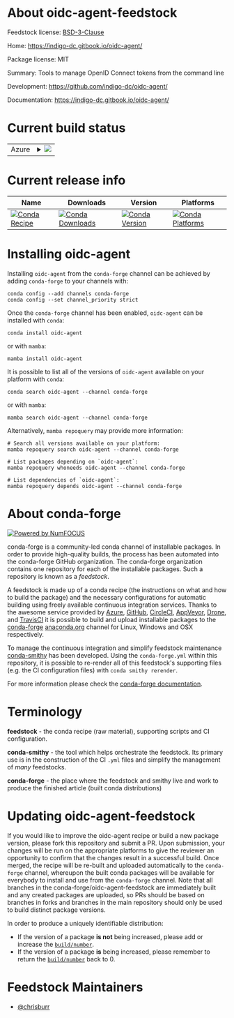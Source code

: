 About oidc-agent-feedstock
==========================

Feedstock license: [BSD-3-Clause](https://github.com/conda-forge/oidc-agent-feedstock/blob/main/LICENSE.txt)

Home: https://indigo-dc.gitbook.io/oidc-agent/

Package license: MIT

Summary: Tools to manage OpenID Connect tokens from the command line

Development: https://github.com/indigo-dc/oidc-agent/

Documentation: https://indigo-dc.gitbook.io/oidc-agent/

Current build status
====================


<table>
    
  <tr>
    <td>Azure</td>
    <td>
      <details>
        <summary>
          <a href="https://dev.azure.com/conda-forge/feedstock-builds/_build/latest?definitionId=13014&branchName=main">
            <img src="https://dev.azure.com/conda-forge/feedstock-builds/_apis/build/status/oidc-agent-feedstock?branchName=main">
          </a>
        </summary>
        <table>
          <thead><tr><th>Variant</th><th>Status</th></tr></thead>
          <tbody><tr>
              <td>linux_64</td>
              <td>
                <a href="https://dev.azure.com/conda-forge/feedstock-builds/_build/latest?definitionId=13014&branchName=main">
                  <img src="https://dev.azure.com/conda-forge/feedstock-builds/_apis/build/status/oidc-agent-feedstock?branchName=main&jobName=linux&configuration=linux%20linux_64_" alt="variant">
                </a>
              </td>
            </tr><tr>
              <td>linux_aarch64</td>
              <td>
                <a href="https://dev.azure.com/conda-forge/feedstock-builds/_build/latest?definitionId=13014&branchName=main">
                  <img src="https://dev.azure.com/conda-forge/feedstock-builds/_apis/build/status/oidc-agent-feedstock?branchName=main&jobName=linux&configuration=linux%20linux_aarch64_" alt="variant">
                </a>
              </td>
            </tr><tr>
              <td>linux_ppc64le</td>
              <td>
                <a href="https://dev.azure.com/conda-forge/feedstock-builds/_build/latest?definitionId=13014&branchName=main">
                  <img src="https://dev.azure.com/conda-forge/feedstock-builds/_apis/build/status/oidc-agent-feedstock?branchName=main&jobName=linux&configuration=linux%20linux_ppc64le_" alt="variant">
                </a>
              </td>
            </tr><tr>
              <td>osx_64</td>
              <td>
                <a href="https://dev.azure.com/conda-forge/feedstock-builds/_build/latest?definitionId=13014&branchName=main">
                  <img src="https://dev.azure.com/conda-forge/feedstock-builds/_apis/build/status/oidc-agent-feedstock?branchName=main&jobName=osx&configuration=osx%20osx_64_" alt="variant">
                </a>
              </td>
            </tr>
          </tbody>
        </table>
      </details>
    </td>
  </tr>
</table>

Current release info
====================

| Name | Downloads | Version | Platforms |
| --- | --- | --- | --- |
| [![Conda Recipe](https://img.shields.io/badge/recipe-oidc--agent-green.svg)](https://anaconda.org/conda-forge/oidc-agent) | [![Conda Downloads](https://img.shields.io/conda/dn/conda-forge/oidc-agent.svg)](https://anaconda.org/conda-forge/oidc-agent) | [![Conda Version](https://img.shields.io/conda/vn/conda-forge/oidc-agent.svg)](https://anaconda.org/conda-forge/oidc-agent) | [![Conda Platforms](https://img.shields.io/conda/pn/conda-forge/oidc-agent.svg)](https://anaconda.org/conda-forge/oidc-agent) |

Installing oidc-agent
=====================

Installing `oidc-agent` from the `conda-forge` channel can be achieved by adding `conda-forge` to your channels with:

```
conda config --add channels conda-forge
conda config --set channel_priority strict
```

Once the `conda-forge` channel has been enabled, `oidc-agent` can be installed with `conda`:

```
conda install oidc-agent
```

or with `mamba`:

```
mamba install oidc-agent
```

It is possible to list all of the versions of `oidc-agent` available on your platform with `conda`:

```
conda search oidc-agent --channel conda-forge
```

or with `mamba`:

```
mamba search oidc-agent --channel conda-forge
```

Alternatively, `mamba repoquery` may provide more information:

```
# Search all versions available on your platform:
mamba repoquery search oidc-agent --channel conda-forge

# List packages depending on `oidc-agent`:
mamba repoquery whoneeds oidc-agent --channel conda-forge

# List dependencies of `oidc-agent`:
mamba repoquery depends oidc-agent --channel conda-forge
```


About conda-forge
=================

[![Powered by
NumFOCUS](https://img.shields.io/badge/powered%20by-NumFOCUS-orange.svg?style=flat&colorA=E1523D&colorB=007D8A)](https://numfocus.org)

conda-forge is a community-led conda channel of installable packages.
In order to provide high-quality builds, the process has been automated into the
conda-forge GitHub organization. The conda-forge organization contains one repository
for each of the installable packages. Such a repository is known as a *feedstock*.

A feedstock is made up of a conda recipe (the instructions on what and how to build
the package) and the necessary configurations for automatic building using freely
available continuous integration services. Thanks to the awesome service provided by
[Azure](https://azure.microsoft.com/en-us/services/devops/), [GitHub](https://github.com/),
[CircleCI](https://circleci.com/), [AppVeyor](https://www.appveyor.com/),
[Drone](https://cloud.drone.io/welcome), and [TravisCI](https://travis-ci.com/)
it is possible to build and upload installable packages to the
[conda-forge](https://anaconda.org/conda-forge) [anaconda.org](https://anaconda.org/)
channel for Linux, Windows and OSX respectively.

To manage the continuous integration and simplify feedstock maintenance
[conda-smithy](https://github.com/conda-forge/conda-smithy) has been developed.
Using the ``conda-forge.yml`` within this repository, it is possible to re-render all of
this feedstock's supporting files (e.g. the CI configuration files) with ``conda smithy rerender``.

For more information please check the [conda-forge documentation](https://conda-forge.org/docs/).

Terminology
===========

**feedstock** - the conda recipe (raw material), supporting scripts and CI configuration.

**conda-smithy** - the tool which helps orchestrate the feedstock.
                   Its primary use is in the construction of the CI ``.yml`` files
                   and simplify the management of *many* feedstocks.

**conda-forge** - the place where the feedstock and smithy live and work to
                  produce the finished article (built conda distributions)


Updating oidc-agent-feedstock
=============================

If you would like to improve the oidc-agent recipe or build a new
package version, please fork this repository and submit a PR. Upon submission,
your changes will be run on the appropriate platforms to give the reviewer an
opportunity to confirm that the changes result in a successful build. Once
merged, the recipe will be re-built and uploaded automatically to the
`conda-forge` channel, whereupon the built conda packages will be available for
everybody to install and use from the `conda-forge` channel.
Note that all branches in the conda-forge/oidc-agent-feedstock are
immediately built and any created packages are uploaded, so PRs should be based
on branches in forks and branches in the main repository should only be used to
build distinct package versions.

In order to produce a uniquely identifiable distribution:
 * If the version of a package **is not** being increased, please add or increase
   the [``build/number``](https://docs.conda.io/projects/conda-build/en/latest/resources/define-metadata.html#build-number-and-string).
 * If the version of a package **is** being increased, please remember to return
   the [``build/number``](https://docs.conda.io/projects/conda-build/en/latest/resources/define-metadata.html#build-number-and-string)
   back to 0.

Feedstock Maintainers
=====================

* [@chrisburr](https://github.com/chrisburr/)

